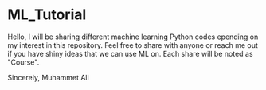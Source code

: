 # ML_Tutorial

Hello, I will be sharing different machine learning Python codes epending on my interest in this repository. Feel free to share with anyone or reach me out if you have shiny ideas that we can use ML on.
Each share will be noted as "Course".

Sincerely,
Muhammet Ali
